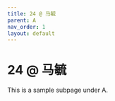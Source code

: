 ```yaml
---
title: 24 @ 马毓
parent: A
nav_order: 1
layout: default
---
```


# 24 @ 马毓

This is a sample subpage under A.
